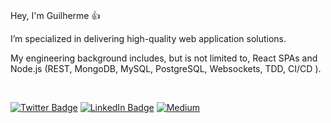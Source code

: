 
</br>

Hey, I'm Guilherme 👍

I’m specialized in delivering high-quality web application solutions.

My engineering background includes, but is not limited to, React SPAs and Node.js (REST, MongoDB, MySQL, PostgreSQL, Websockets, TDD, CI/CD ).


</br>



[![Twitter Badge](https://img.shields.io/twitter/follow/wguilhermebr?color=%FF8DD7&label=%40wguilhermebr&logo=twitter&logoColor=white&style=for-the-badge)](https://twitter.com/wguilhermebr)
[![LinkedIn Badge](https://img.shields.io/badge/linkedin--%FF8DD7?style=for-the-badge&logo=linkedin&logoColor=white)](https://linkedin.com/in/wguilherme)
[![Medium](https://img.shields.io/badge/Medium-555555?logo=medium&logoColor=white%?color=FF8DD7&labelColor=555555&style=for-the-badge&)](https://wguilherme.medium.com/)



<!-- ## Olá! Eu sou o Guilherme
 <div>
  <a href="https://github.com/wguilherme">
  <img height="180em" src="https://github-readme-stats.vercel.app/api?username=wguilherme&show_icons=true&theme=dracula&include_all_commits=true&count_private=true"/>
  <img height="180em" src="https://github-readme-stats.vercel.app/api/top-langs/?username=wguilherme&layout=compact&langs_count=7&theme=dracula"/>
</div>
<div style="display: inline_block"><br>
  <img align="center" alt="Rafa-Js" height="30" width="40" src="https://raw.githubusercontent.com/devicons/devicon/master/icons/javascript/javascript-plain.svg">
  <img align="center" alt="Rafa-Ts" height="30" width="40" src="https://raw.githubusercontent.com/devicons/devicon/master/icons/typescript/typescript-plain.svg">
  <img align="center" alt="Rafa-React" height="30" width="40" src="https://raw.githubusercontent.com/devicons/devicon/master/icons/react/react-original.svg">
  <img align="center" alt="Rafa-HTML" height="30" width="40" src="https://raw.githubusercontent.com/devicons/devicon/master/icons/html5/html5-original.svg">
  <img align="center" alt="Rafa-CSS" height="30" width="40" src="https://raw.githubusercontent.com/devicons/devicon/master/icons/css3/css3-original.svg">
  <img align="center" alt="Rafa-Python" height="30" width="40" src="https://raw.githubusercontent.com/devicons/devicon/master/icons/python/python-original.svg">
  <img align="center" alt="Rafa-Csharp" height="30" width="40" src="https://raw.githubusercontent.com/devicons/devicon/master/icons/csharp/csharp-original.svg">

</div> -->
  
